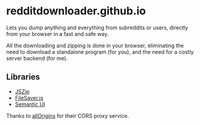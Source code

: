 # redditdownloader.github.io

Lets you dump anything and everything from subreddits or users, directly from your browser in a fast and safe way.

All the downloading and zipping is done in your browser, eliminating the need to download a standalone program (for you), and the need for a costly server backend (for me).

## Libraries 

* [JSZip](https://github.com/Stuk/jszip)
* [FileSaver.js](https://github.com/eligrey/FileSaver.js)
* [Semantic UI](https://github.com/Semantic-Org/Semantic-UI)

Thanks to [allOrigins](https://github.com/gnuns/allOrigins) for their CORS proxy service.
